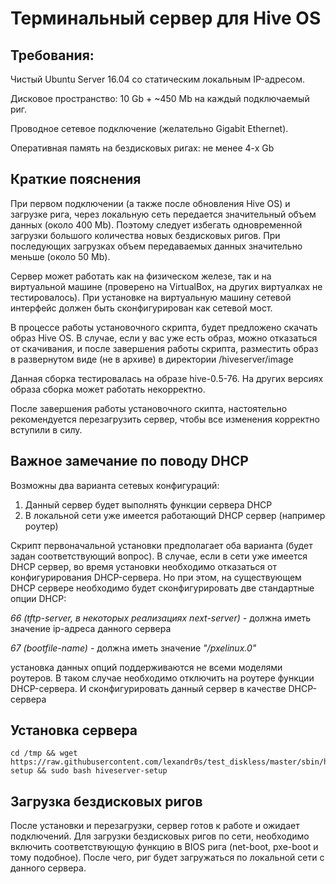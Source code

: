 # Терминальный сервер для Hive OS
## Требования:
Чистый Ubuntu Server 16.04 со статическим локальным IP-адресом.

Дисковое пространство: 10 Gb + ~450 Mb на каждый подключаемый риг.

Проводное сетевое подключение (желательно Gigabit Ethernet).

Оперативная память на бездисковых ригах: не менее 4-х Gb

## Краткие пояснения
При первом подключении (а также после обновления Hive OS) и загрузке рига, через локальную сеть передается значительный объем данных (около 400 Mb). Поэтому следует избегать одновременной загрузки большого количества новых бездисковых ригов. При последующих загрузках объем передаваемых данных значительно меньше (около 50 Mb).

Сервер может работать как на физическом железе, так и на виртуальной машине (проверено на VirtualBox, на других виртуалках не тестировалось). При установке на виртуальную машину сетевой интерфейс должен быть сконфигурирован как сетевой мост.

В процессе работы установочного скрипта, будет предложено скачать образ Hive OS. В случае, если у вас уже есть образ, можно отказаться от скачивания, и после завершения работы скрипта, разместить образ в развернутом виде (не в архиве) в директории /hiveserver/image

Данная сборка тестировалась на образе hive-0.5-76. На других версиях образа сборка может работать некорректно.

После завершения работы установочного скипта, настоятельно рекомендуется перезагрузить сервер, чтобы все изменения корректно вступили в силу.



## Важное замечание по поводу DHCP 
Возможны два варианта сетевых конфигураций:
1. Данный сервер будет выполнять функции сервера DHCP
2. В локальной сети уже имеется работающий DHCP сервер (например роутер)

Скрипт первоначальной установки предполагает оба варианта (будет задан соответствующий вопрос).
В случае, если в сети уже имеется DHCP сервер, во время установки необходимо отказаться от конфигурирования DHCP-сервера. Но при этом, на существующем DHCP сервере необходимо будет сконфигурировать две стандартные опции DHCP:

*66 (tftp-server, в некоторых реализациях next-server)* - должна иметь значение ip-адреса данного сервера

*67 (bootfile-name)* - должна иметь значение *"/pxelinux.0"*

установка данных опций поддерживаются не всеми моделями роутеров. В таком случае необходимо отключить на роутере функции DHCP-сервера. И сконфигурировать данный сервер в качестве DHCP-сервера
 
 
 
 ## Установка сервера
 
 ```
cd /tmp && wget https://raw.githubusercontent.com/lexandr0s/test_diskless/master/sbin/hiveserver-setup && sudo bash hiveserver-setup
 ```
 
## Загрузка бездисковых ригов
После установки и перезагрузки, сервер готов к работе и ожидает подключений.
Для загрузки бездисковых ригов по сети, необходимо включить соответствующую функцию в BIOS рига (net-boot, pxe-boot и тому подобное).
После чего, риг будет загружаться по локальной сети с данного сервера.
